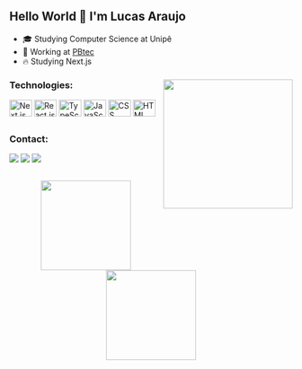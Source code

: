 ## Hello World 👋 I'm Lucas Araujo
- 🎓 Studying Computer Science at Unipê
- 💼 Working at [PBtec](https://github.com/pbtec)
- 🔥 Studying Next.js

<div style="display: inline_block;">
  <img align='right' src="https://media.giphy.com/media/v1.Y2lkPTc5MGI3NjExZjJsY2g1NG80bXRqMmZuaXJ4czZxejYybXhjejhmYnoyYTZybHMxMCZlcD12MV9pbnRlcm5hbF9naWZfYnlfaWQmY3Q9cw/kBrB4AzRAzdHqGC4kg/giphy.gif" width="230">
  <h3>Technologies:</h3>
  <img align="center" alt="Next.js icon" title="Next.js" height="30" width="40" src="https://cdn.jsdelivr.net/gh/devicons/devicon/icons/nextjs/nextjs-line.svg" />
  <img align="center" alt="React.js icon" title="React.js" height="30" width="40" src="https://cdn.jsdelivr.net/gh/devicons/devicon/icons/react/react-original.svg" />
  <img align="center" alt="TypeScript icon" title="TypeScript" height="30" width="40" src="https://cdn.jsdelivr.net/gh/devicons/devicon/icons/typescript/typescript-original.svg" />
  <img align="center" alt="JavaScript icon" title="JavaScript" height="30" width="40" src="https://cdn.jsdelivr.net/gh/devicons/devicon/icons/javascript/javascript-original.svg" />
  <img align="center" alt="CSS icon" title="CSS3" height="30" width="40" src="https://cdn.jsdelivr.net/gh/devicons/devicon/icons/css3/css3-original.svg" />
  <img align="center" alt="HTML icon" title="HTML5" height="30" width="40" src="https://cdn.jsdelivr.net/gh/devicons/devicon/icons/html5/html5-original.svg" />
</div>  

##

<div>
  <h3>Contact:</h3>
  <a href="https://www.linkedin.com/in/lucas-araujo-51609b21a" target="_blank"><img src="https://img.shields.io/badge/-LinkedIn-%230077B5?style=for-the-badge&logo=linkedin&logoColor=white" target="_blank"></a> 
  <a href="https://discord.com/users/329331719851474945" target="_blank"><img src="https://img.shields.io/badge/Discord-7289DA?style=for-the-badge&logo=discord&logoColor=white" target="_blank"></a> 
  <a href = "mailto:lucasaraujo1964@gmail.com"><img src="https://img.shields.io/badge/-Gmail-%23333?style=for-the-badge&logo=gmail&logoColor=white" target="_blank"></a>
</div>

##

<div align="center">
  <a href="https://github.com/xhteluk4s">
  <img height="160em" src="https://github-readme-stats.vercel.app/api?username=luska-a&show_icons=true&theme=react&include_all_commits=true&count_private=true&locale=pt-br"/>
  <img height="160em" src="https://github-readme-stats.vercel.app/api/top-langs/?username=luska-a&layout=compact&langs_count=7&theme=react&locale=pt-br"/>
</div>
  
